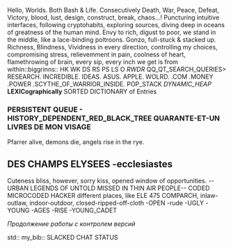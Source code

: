 Hello, Worlds. Both Bash & Life. 
Consecutively Death, War, Peace, Defeat, Victory, blood, lust, design, construct, break, chaos...! 
Puncturing intuitive interfaces, following cryptohabits, exploring sources, diving deep in oceans of greatness of the human mind.
Envy to rich, digust to poor, we stand in the middle, like a lace-binding poltroons.
Gonzo, full-stuck & stacked up.
Richness, Blindness, Vividness in every direction, controlling my choices, compromising stress, relievemment in pain, coolness of heart, flamethrowing of brain, every sip, every inch we get is from within::biggrinns::
HK WK DS RS PS LS O _RWDR_ QQ_QT_SEARCH_QUERIES> 
RESEARCH. INCREDIBLE. IDEAS. ASUS. APPLE. WOLRD. .COM .MONEY .POWER .SCYTHE_OF_WARRIOR_INSIDE.
POP_STACK _DYNAMIC_HEAP_ __LEXICographically__ SORTED DICTIONARY of Entries
### PERSISTENT QUEUE - HISTORY_DEPENDENT_RED_BLACK_TREE QUARANTE-ET-UN LIVRES DE MON VISAGE
Pfarrer alive, demons die, angels rise in the rye. 
## DES CHAMPS ELYSEES -ecclesiastes
Cuteness bliss, however, sorry kiss, opened window of opportunities.
--URBAN LEGENDS OF UNTOLD MISSED IN THIN AIR PEOPLE--
CODED MICROCODED HACKER <paces> different places, like ELE 475 COMPARCH, inlaw-outlaw, indoor-outdoor, closed-ripped-off-cloth -OPEN -rude -UGLY -YOUNG -AGES -RISE -YOUNG_CADET </paces>

*Продолжение работы с контролем версий*

std::<iomanip> <vector> <iterator> <map> <tuple> <stdio> <cstdio>
my_bib::<sherrizon>
SLACKED CHAT STATUS